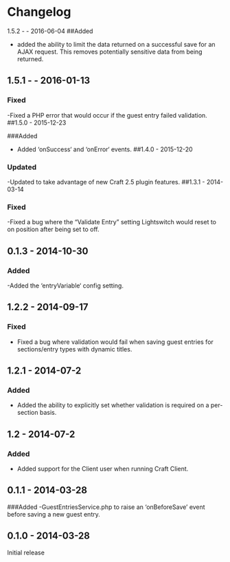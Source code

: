 Changelog
=========

1.5.2 - - 2016-06-04
##Added
- added the ability to limit the data returned on a successful save for an AJAX request. This removes potentially sensitive data from being returned.
## 1.5.1 - - 2016-01-13

### Fixed 
-Fixed a PHP error that would occur if the guest entry failed validation.
##1.5.0 - 2015-12-23

###Added 
 - Added ‘onSuccess‘ and ‘onError‘ events.
##1.4.0 - 2015-12-20

### Updated 
-Updated to take advantage of new Craft 2.5 plugin features.
##1.3.1 - 2014-03-14

### Fixed
-Fixed a bug where the “Validate Entry” setting Lightswitch would reset to on position after being set to off.
## 0.1.3 - 2014-10-30

### Added
-Added the ‘entryVariable‘ config setting.
## 1.2.2 - 2014-09-17

### Fixed 
- Fixed a bug where validation would fail when saving guest entries for sections/entry types with dynamic titles.
## 1.2.1 - 2014-07-2

### Added 
- Added the ability to explicitly set whether validation is required on a per-section basis.

## 1.2 - 2014-07-2

### Added 
- Added support for the Client user when running Craft Client.

## 0.1.1 - 2014-03-28

###Added 
-GuestEntriesService.php to raise an ‘onBeforeSave’ event before saving a new guest entry.

## 0.1.0 - 2014-03-28

Initial release
